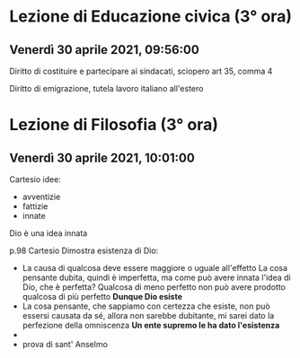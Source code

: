 # Lezione di Educazione civica (3° ora)
## Venerdì 30 aprile 2021, 09:56:00 
 
 Diritto di costituire e partecipare ai sindacati, sciopero
 art 35, comma 4
 
 Diritto di emigrazione, tutela lavoro italiano all'estero
 # Lezione di Filosofia (3° ora)
 ## Venerdì 30 aprile 2021, 10:01:00
 Cartesio
 idee:
* avventizie
* fattizie
* innate

Dio è una idea innata

p.98
Cartesio Dimostra esistenza di Dio:
* La causa di qualcosa deve essere maggiore o uguale all'effetto 
La cosa pensante dubita, quindi è imperfetta, ma come può avere innata l'idea di Dio, che è perfetta?
Qualcosa di meno perfetto non può avere prodotto qualcosa di più perfetto
**Dunque Dio esiste**
* La cosa pensante, che sappiamo con certezza che esiste, non può essersi causata da sé, allora non sarebbe dubitante, mi sarei dato la perfezione della omniscenza
**Un ente supremo le ha dato l'esistenza**
* 
* prova di sant' Anselmo

<!--stackedit_data:
eyJoaXN0b3J5IjpbMjExNjkzNzI2Nyw5NDE4MDEwODNdfQ==
-->